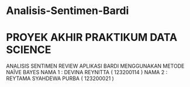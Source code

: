 # Analisis-Sentimen-Bardi

<h1>PROYEK AKHIR PRAKTIKUM DATA SCIENCE</h1>
ANALISIS SENTIMEN REVIEW APLIKASI BARDI MENGGUNAKAN METODE NAÏVE BAYES
NAMA 1 : DEVINA REYNITTA ( 123200114 )
NAMA 2 : REYTAMA SYAHDEWA PURBA ( 123200021 )
